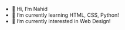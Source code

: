 - 👋 Hi, I’m Nahid
- 🌱 I’m currently learning HTML, CSS, Python!
- 🤖 I’m currently interested in Web Design!
<!---
Nahidworld/Nahidworld is a ✨ special ✨ repository because its `README.md` (this file) appears on your GitHub profile.
You can click the Preview link to take a look at your changes.
--->
